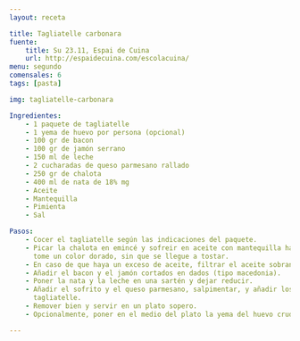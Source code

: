 ```yaml
---
layout: receta

title: Tagliatelle carbonara
fuente:
    title: Su 23.11, Espai de Cuina
    url: http://espaidecuina.com/escolacuina/
menu: segundo
comensales: 6
tags: [pasta]

img: tagliatelle-carbonara

Ingredientes:
    - 1 paquete de tagliatelle
    - 1 yema de huevo por persona (opcional)
    - 100 gr de bacon
    - 100 gr de jamón serrano
    - 150 ml de leche
    - 2 cucharadas de queso parmesano rallado
    - 250 gr de chalota
    - 400 ml de nata de 18% mg
    - Aceite
    - Mantequilla
    - Pimienta
    - Sal

Pasos:
    - Cocer el tagliatelle según las indicaciones del paquete.
    - Picar la chalota en emincé y sofreir en aceite con mantequilla hasta que
      tome un color dorado, sin que se llegue a tostar.
    - En caso de que haya un exceso de aceite, filtrar el aceite sobrante.
    - Añadir el bacon y el jamón cortados en dados (tipo macedonia).
    - Poner la nata y la leche en una sartén y dejar reducir.
    - Añadir el sofrito y el queso parmesano, salpimentar, y añadir los
      tagliatelle.
    - Remover bien y servir en un plato sopero.
    - Opcionalmente, poner en el medio del plato la yema del huevo cruda.

---
```

